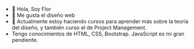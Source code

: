 - 👋 Hola, Soy Flor
- 👀 Me gusta el diseño web
- 🌱 Actualmente estoy haciendo cursos para aprender más sobre la teoría del diseño, y también curso el de Project Management.
- Tengo conocimientos de HTML, CSS, Bootstrap. JavaScript es mi gran pendiente. 



